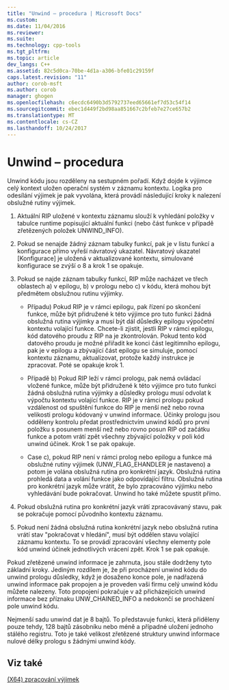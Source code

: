 ```yaml
---
title: "Unwind – procedura | Microsoft Docs"
ms.custom: 
ms.date: 11/04/2016
ms.reviewer: 
ms.suite: 
ms.technology: cpp-tools
ms.tgt_pltfrm: 
ms.topic: article
dev_langs: C++
ms.assetid: 82c5d0ca-70be-4d1a-a306-bfe01c29159f
caps.latest.revision: "11"
author: corob-msft
ms.author: corob
manager: ghogen
ms.openlocfilehash: c6ecdc6490b3d5792737eed65661ef7d53c54f14
ms.sourcegitcommit: ebec1d449f2bd98aa851667c2bfeb7e27ce657b2
ms.translationtype: MT
ms.contentlocale: cs-CZ
ms.lasthandoff: 10/24/2017
---
```

# <a name="unwind-procedure"></a>Unwind – procedura
Unwind kódu jsou rozděleny na sestupném pořadí. Když dojde k výjimce celý kontext uložen operační systém v záznamu kontextu. Logika pro odesílání výjimek je pak vyvolána, která provádí následující kroky k nalezení obslužné rutiny výjimek.  
  
1.  Aktuální RIP uložené v kontextu záznamu slouží k vyhledání položky v tabulce runtime popisující aktuální funkci (nebo část funkce v případě zřetězených položek UNWIND_INFO).  
  
2.  Pokud se nenajde žádný záznam tabulky funkcí, pak je v listu funkcí a konfigurace přímo vyřeší návratový ukazatel. Návratový ukazatel [Konfigurace] je uložená v aktualizované kontextu, simulované konfigurace se zvýší o 8 a krok 1 se opakuje.  
  
3.  Pokud se najde záznam tabulky funkcí, RIP může nacházet ve třech oblastech a) v epilogu, b) v prologu nebo c) v kódu, která mohou být předmětem obslužnou rutinu výjimky.  
  
    -   Případu) Pokud RIP je v rámci epilogu, pak řízení po skončení funkce, může být přidružené k této výjimce pro tuto funkci žádná obslužná rutina výjimky a musí být dál důsledky epilogu výpočetní kontextu volající funkce. Chcete-li zjistit, jestli RIP v rámci epilogu, kód datového proudu z RIP na je zkontrolován. Pokud tento kód datového proudu je možné přiřadit ke konci část legitimního epilogu, pak je v epilogu a zbývající část epilogu se simuluje, pomocí kontextu záznamu, aktualizovat, protože každý instrukce je zpracovat. Poté se opakuje krok 1.  
  
    -   Případě b) Pokud RIP leží v rámci prologu, pak nemá ovládací vložené funkce, může být přidružené k této výjimce pro tuto funkci žádná obslužná rutina výjimky a důsledky prologu musí odvolat k výpočtu kontextu volající funkce. RIP je v rámci prologu pokud vzdálenost od spuštění funkce do RIP je menší než nebo rovna velikosti prologu kódovaný v unwind informace. Účinky prologu jsou odděleny kontrolu předat prostřednictvím unwind kódů pro první položku s posunem menší než nebo rovno posun RIP od začátku funkce a potom vrátí zpět všechny zbývající položky v poli kód unwind účinek. Krok 1 se pak opakuje.  
  
    -   Case c), pokud RIP není v rámci prolog nebo epilogu a funkce má obslužné rutiny výjimek (UNW_FLAG_EHANDLER je nastaveno) a potom je volána obslužná rutina pro konkrétní jazyk. Obslužná rutina prohledá data a volání funkce jako odpovídající filtru. Obslužná rutina pro konkrétní jazyk může vrátit, že bylo zpracováno výjimku nebo vyhledávání bude pokračovat. Unwind ho také můžete spustit přímo.  
  
4.  Pokud obslužná rutina pro konkrétní jazyk vrátí zpracovávaný stavu, pak se pokračuje pomocí původního kontextu záznamu.  
  
5.  Pokud není žádná obslužná rutina konkrétní jazyk nebo obslužná rutina vrátí stav "pokračovat v hledání", musí být oddělen stavu volající záznamu kontextu. To se provádí zpracování všechny elementy pole kód unwind účinek jednotlivých vrácení zpět. Krok 1 se pak opakuje.  
  
 Pokud zřetězené unwind informace je zahrnuta, jsou stále dodrženy tyto základní kroky. Jediným rozdílem je, že při procházení unwind kódu do unwind prologu důsledky, když je dosaženo konce pole, je nadřazená unwind informace pak propojen a je proveden vaši firmu celý unwind kódu můžete nalezeny. Toto propojení pokračuje v až přicházejících unwind informace bez příznaku UNW_CHAINED_INFO a nedokončí se procházení pole unwind kódu.  
  
 Nejmenší sadu unwind dat je 8 bajtů. To představuje funkci, která přiděleny pouze tehdy, 128 bajtů zásobníku nebo méně a případné uložení jednoho stálého registru. Toto je také velikost zřetězené struktury unwind informace nulové délky prologu s žádnými unwind kódy.  
  
## <a name="see-also"></a>Viz také  
 [(X64) zpracování výjimek](../build/exception-handling-x64.md)